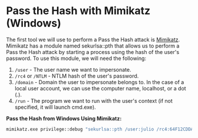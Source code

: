 # Pass the Hash with Mimikatz (Windows)
The first tool we will use to perform a Pass the Hash attack is [Mimikatz](https://github.com/gentilkiwi). Mimikatz has a module named sekurlsa::pth that allows us to perform a Pass the Hash attack by starting a process using the hash of the user's password. To use this module, we will need the following:

1) `/user` - The user name we want to impersonate.
2) `/rc4` or `/NTLM` - NTLM hash of the user's password.
3) `/domain` - Domain the user to impersonate belongs to. In the case of a local user account, we can use the computer name, localhost, or a dot (.).
4) `/run` - The program we want to run with the user's context (if not specified, it will launch cmd.exe).

**Pass the Hash from Windows Using Mimikatz:**
```bash
mimikatz.exe privilege::debug "sekurlsa::pth /user:julio /rc4:64F12CDDAA88057E06A81B54E73B949B /domain:inlanefreight.htb /run:cmd.exe" exit
```
